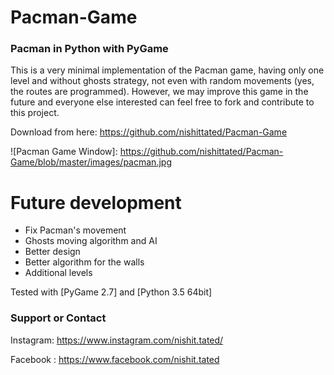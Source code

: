 # Pacman-Game

### Pacman in Python with PyGame

This is a very minimal implementation of the Pacman game, having only one level and without ghosts strategy, not even with random movements (yes, the routes are programmed). However, we may improve this game in the future and everyone else interested can feel free to fork and contribute to this project.

Download from here: https://github.com/nishittated/Pacman-Game

![Pacman Game Window]: https://github.com/nishittated/Pacman-Game/blob/master/images/pacman.jpg


# Future development

* Fix Pacman's movement
* Ghosts moving algorithm and AI
* Better design
* Better algorithm for the walls
* Additional levels


Tested with [PyGame 2.7] and [Python 3.5 64bit]

### Support or Contact

Instagram:  https://www.instagram.com/nishit.tated/

Facebook :  https://www.facebook.com/nishit.tated
